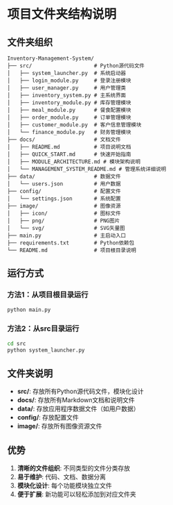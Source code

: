 # 项目文件夹结构说明

## 文件夹组织

```
Inventory-Management-System/
├── src/                    # Python源代码文件
│   ├── system_launcher.py  # 系统启动器
│   ├── login_module.py     # 登录注册模块
│   ├── user_manager.py     # 用户管理类
│   ├── inventory_system.py # 主系统界面
│   ├── inventory_module.py # 库存管理模块
│   ├── meal_module.py      # 餐食配置模块
│   ├── order_module.py     # 订单管理模块
│   ├── customer_module.py  # 客户信息管理模块
│   └── finance_module.py   # 财务管理模块
├── docs/                   # 文档文件
│   ├── README.md           # 项目说明文档
│   ├── QUICK_START.md      # 快速开始指南
│   ├── MODULE_ARCHITECTURE.md # 模块架构说明
│   └── MANAGEMENT_SYSTEM_README.md # 管理系统详细说明
├── data/                   # 数据文件
│   └── users.json          # 用户数据
├── config/                 # 配置文件
│   └── settings.json       # 系统配置
├── image/                  # 图像资源
│   ├── icon/               # 图标文件
│   ├── png/                # PNG图片
│   └── svg/                # SVG矢量图
├── main.py                 # 主启动入口
├── requirements.txt        # Python依赖包
└── README.md               # 项目根目录说明
```

## 运行方式

### 方法1：从项目根目录运行
```bash
python main.py
```

### 方法2：从src目录运行
```bash
cd src
python system_launcher.py
```

## 文件夹说明

- **src/**: 存放所有Python源代码文件，模块化设计
- **docs/**: 存放所有Markdown文档和说明文件
- **data/**: 存放应用程序数据文件（如用户数据）
- **config/**: 存放配置文件
- **image/**: 存放所有图像资源文件

## 优势

1. **清晰的文件组织**: 不同类型的文件分类存放
2. **易于维护**: 代码、文档、数据分离
3. **模块化设计**: 每个功能模块独立文件
4. **便于扩展**: 新功能可以轻松添加到对应文件夹
